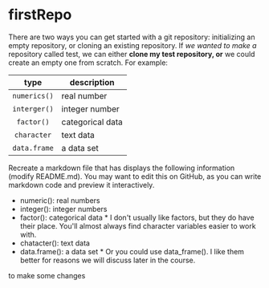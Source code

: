 # firstRepo
There are two ways you can get started with a git repository: initializing an empty repository, or cloning an existing repository. If *we wanted to make a* repository called test, we can either **clone my test repository, or** we could create an empty one from scratch. For example:


|type|description|
|:---:|----------|
|`numerics()`|real number|
|`interger()`|integer number|
|`factor()`  |categorical data|
|`character` |text data|
|`data.frame`|a data set|


Recreate a markdown file that has displays the following information (modify README.md). You may want to edit this on GitHub, as you can write markdown code and preview it interactively.
* numeric(): real numbers
* integer(): integer numbers
* factor(): categorical data
      * I don't usually like factors, but they do have their place. You'll almost always find character variables easier to work with.
* chatacter(): text data
* data.frame(): a data set
        *	Or you could use data_frame(). I like them better for reasons we will discuss later in the course.

to make some changes
